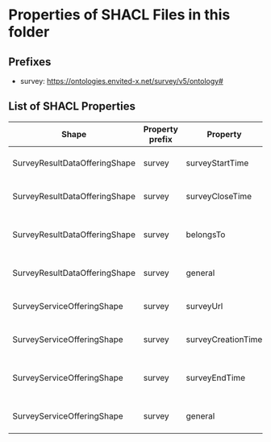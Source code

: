 # Properties of SHACL Files in this folder

## Prefixes

- survey: <https://ontologies.envited-x.net/survey/v5/ontology#>

## List of SHACL Properties

| Shape | Property prefix | Property | MinCount | MaxCount | Description | Datatype/NodeKind | Filename |
| --- | --- | --- | --- | --- | --- | --- | --- |
| SurveyResultDataOfferingShape | survey | surveyStartTime | 1 | 1 | When the survey was started. | <http://www.w3.org/2001/XMLSchema#dateTime> | survey-result-data-offering_shacl.ttl |
| SurveyResultDataOfferingShape | survey | surveyCloseTime | 1 | 1 | When the survey was closed. | <http://www.w3.org/2001/XMLSchema#dateTime> | survey-result-data-offering_shacl.ttl |
| SurveyResultDataOfferingShape | survey | belongsTo | 1 | 1 | Accompanied survey service offering. | <http://www.w3.org/ns/shacl#IRI> | survey-result-data-offering_shacl.ttl |
| SurveyResultDataOfferingShape | survey | general | 1 | 1 |  |  | survey-result-data-offering_shacl.ttl |
| SurveyServiceOfferingShape | survey | surveyUrl | 1 | 1 |  | <http://www.w3.org/2001/XMLSchema#string> | survey-service-offering_shacl.ttl |
| SurveyServiceOfferingShape | survey | surveyCreationTime | 1 | 1 | When the survey was created | <http://www.w3.org/2001/XMLSchema#dateTime> | survey-service-offering_shacl.ttl |
| SurveyServiceOfferingShape | survey | surveyEndTime | 1 | 1 | When the survey will end automatically | <http://www.w3.org/2001/XMLSchema#dateTime> | survey-service-offering_shacl.ttl |
| SurveyServiceOfferingShape | survey | general | 1 | 1 |  |  | survey-service-offering_shacl.ttl |

